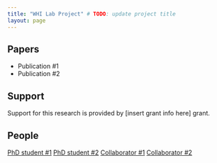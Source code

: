 ```yaml
---
title: "WHI Lab Project" # TODO: update project title
layout: page
---
```


<div class="row">
    <div class="col-md-12">
        <div class="col-xs-offset-1 col-md-10">
            <!-- TODO: find header image (at least 1000 x 527)
                Note: Please be mindful of licensing permissions. The Noun Project (https://thenounproject.com/),
                FreePik (https://www.freepik.com/) and Adobe Stock (https://stock.adobe.com/) are great places to start!
                Google Image results licensed under Creative Commons are also acceptable.
            -->
        </div>
    </div>
</div>

<!-- TODO: add description of project (1-3 paragraphs) -->

## Papers ##
<!-- TODO: update list of resulting publications -->
* Publication #1
* Publication #2

## Support ##
<!-- TODO: list funding sources (if applicable)  -->
Support for this research is provided by [insert grant info here] grant.

## People ##
<!-- TODO: list project team members w/ links to personal websites  -->
[PhD student #1](website)
[PhD student #2](website)
[Collaborator #1](website)
[Collaborator #2](website)